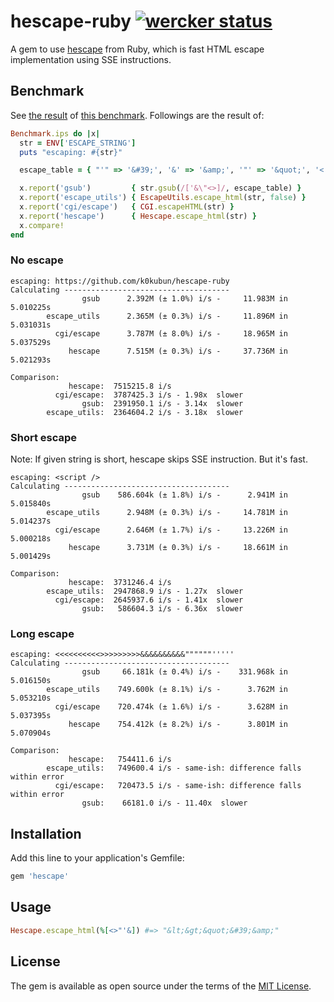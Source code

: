# hescape-ruby [![wercker status](https://app.wercker.com/status/c75c229e77ca1a27a7e70189b6d7aed8/s/master "wercker status")](https://app.wercker.com/project/byKey/c75c229e77ca1a27a7e70189b6d7aed8)

A gem to use [hescape](https://github.com/k0kubun/hescape) from Ruby, which is fast HTML escape implementation using SSE instructions.

## Benchmark

See [the result](https://app.wercker.com/k0kubun/hescape-ruby/runs/build/57b09e1de8960a01001b3811) of [this benchmark](https://github.com/k0kubun/hescape-ruby/blob/v0.1.0/benchmark/benchmark.rb). Followings are the result of:

```ruby
Benchmark.ips do |x|
  str = ENV['ESCAPE_STRING']
  puts "escaping: #{str}"

  escape_table = { "'" => '&#39;', '&' => '&amp;', '"' => '&quot;', '<' => '&lt;', '>' => '&gt;', }

  x.report('gsub')         { str.gsub(/['&\"<>]/, escape_table) }
  x.report('escape_utils') { EscapeUtils.escape_html(str, false) }
  x.report('cgi/escape')   { CGI.escapeHTML(str) }
  x.report('hescape')      { Hescape.escape_html(str) }
  x.compare!
end
```

### No escape
```
escaping: https://github.com/k0kubun/hescape-ruby
Calculating -------------------------------------
                gsub      2.392M (± 1.0%) i/s -     11.983M in   5.010225s
        escape_utils      2.365M (± 0.3%) i/s -     11.896M in   5.031031s
          cgi/escape      3.787M (± 8.0%) i/s -     18.965M in   5.037529s
             hescape      7.515M (± 0.3%) i/s -     37.736M in   5.021293s

Comparison:
             hescape:  7515215.8 i/s
          cgi/escape:  3787425.3 i/s - 1.98x  slower
                gsub:  2391950.1 i/s - 3.14x  slower
        escape_utils:  2364604.2 i/s - 3.18x  slower
```

### Short escape
Note: If given string is short, hescape skips SSE instruction. But it's fast.

```
escaping: <script />
Calculating -------------------------------------
                gsub    586.604k (± 1.8%) i/s -      2.941M in   5.015840s
        escape_utils      2.948M (± 0.3%) i/s -     14.781M in   5.014237s
          cgi/escape      2.646M (± 1.7%) i/s -     13.226M in   5.000218s
             hescape      3.731M (± 0.3%) i/s -     18.661M in   5.001429s

Comparison:
             hescape:  3731246.4 i/s
        escape_utils:  2947868.9 i/s - 1.27x  slower
          cgi/escape:  2645937.6 i/s - 1.41x  slower
                gsub:   586604.3 i/s - 6.36x  slower
```

### Long escape

```
escaping: <<<<<<<<<<>>>>>>>>>&&&&&&&&&&""""""'''''
Calculating -------------------------------------
                gsub     66.181k (± 0.4%) i/s -    331.968k in   5.016150s
        escape_utils    749.600k (± 8.1%) i/s -      3.762M in   5.053210s
          cgi/escape    720.474k (± 1.6%) i/s -      3.628M in   5.037395s
             hescape    754.412k (± 8.2%) i/s -      3.801M in   5.070904s

Comparison:
             hescape:   754411.6 i/s
        escape_utils:   749600.4 i/s - same-ish: difference falls within error
          cgi/escape:   720473.5 i/s - same-ish: difference falls within error
                gsub:    66181.0 i/s - 11.40x  slower
```

## Installation

Add this line to your application's Gemfile:

```ruby
gem 'hescape'
```

## Usage

```ruby
Hescape.escape_html(%[<>"'&]) #=> "&lt;&gt;&quot;&#39;&amp;"
```

## License

The gem is available as open source under the terms of the [MIT License](http://opensource.org/licenses/MIT).
